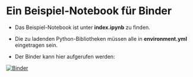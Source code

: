 # Ein Beispiel-Notebook für Binder

- Das Beispiel-Notebook ist unter **index.ipynb** zu finden.

- Die zu ladenden Python-Bibliotheken müssen alle in **environment.yml** eingetragen sein. 

- Der Binder kann hier aufgerufen werden: 

[![Binder](http://mybinder.org/badge_logo.svg)](https://mybinder.org/v2/gh/gamstc/jupyter-workshop/master)





